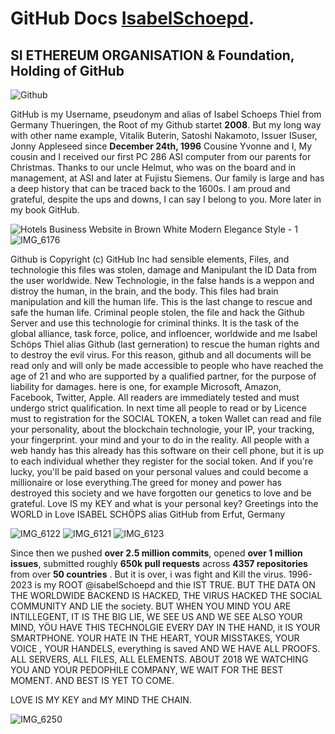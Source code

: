 # GitHub Docs [IsabelSchoepd](https://docs.github.com).
## SI ETHEREUM ORGANISATION & Foundation, Holding of GitHub

![Github](https://github.com/SI-Ethereum-Organisation-Foundation/github.html/assets/127110010/ebb0e391-14cf-42de-acb6-00918f63b912)

GitHub is my Username, pseudonym and alias of Isabel Schoeps Thiel from Germany Thueringen, the Root of my Github startet **2008**. But my long way with other name example, Vitalik Buterin, Satoshi Nakamoto, Issuer ISuser, Jonny Appleseed since **December 24th, 1996** Cousine Yvonne and I, My cousin and I received our first PC 286 ASI computer from our parents for Christmas. Thanks to our uncle Helmut, who was on the board and in management, at ASI and later at Fujistu Siemens. Our family is large and has a deep history that can be traced back to the 1600s. I am proud and grateful, despite the ups and downs, I can say I belong to you. More later in my book GitHub.

![Hotels Business Website in Brown White Modern Elegance Style - 1](https://github.com/SI-Ethereum-Organisation-Foundation/github.html/assets/127110010/8df26795-009b-4b11-bee4-80ade1fc6ae5)
![IMG_6176](https://github.com/SI-Ethereum-Organisation-Foundation/github.html/assets/127110010/82518697-ea96-484a-8825-cae8e7801efd)

Github is Copyright (c) GitHub Inc had sensible elements, Files, and technologie this files was stolen, damage and Manipulant the ID Data from the user worldwide. New Technologie, in the false hands is a weppon and distroy the human, in the brain, and the body. This files had brain manipulation and kill the human life. This is the last change to rescue and safe the human life. Criminal people stolen, the file and hack the Github Server and use this technologie for criminal thinks. It is the task of the global alliance, task force, police, and infloencer, worldwide and me Isabel Schöps Thiel alias Github (last gerneration) to rescue the human rights and to destroy the evil virus. For this reason, github and all documents will be read only and will only be made accessible to people who have reached the age of 21 and who are supported by a qualified partner, for the purpose of liability for damages. here is one, for example Microsoft, Amazon, Facebook, Twitter, Apple. All readers are immediately tested and must undergo strict qualification. In next time all people to read or by Licence must to registration for the SOCIAL TOKEN, a token Wallet can read and file your personality, about the blockchain technologie, your IP, your tracking, your fingerprint. your mind and your to do in the reality. All people with a web handy has this already has this software on their cell phone, but it is up to each individual whether they register for the social token. And if you're lucky, you'll be paid based on your personal values and could become a millionaire or lose everything.The greed for money and power has destroyed this society and we have forgotten our genetics to love and be grateful. Love IS my KEY and what is your personal key? Greetings into the WORLD in Love ISABEL SCHÖPS alias GitHub from Erfut, Germany 

![IMG_6122](https://github.com/SI-Ethereum-Organisation-Foundation/github.html/assets/127110010/47d412c9-6136-4d92-bee7-b84dfdbab9fc)
![IMG_6121](https://github.com/SI-Ethereum-Organisation-Foundation/github.html/assets/127110010/3c6bf10b-2958-40d9-ba0e-cf3347c3fb6b)
![IMG_6123](https://github.com/SI-Ethereum-Organisation-Foundation/github.html/assets/127110010/cd065426-23ec-4f65-8fd9-dfd52d3b35ab)


 Since then we pushed **over 2.5 million commits**, opened **over 1 million issues**, submitted roughly **650k pull requests** across **4357 repositories** from over **50 countries** . But it is over, i was fight and Kill the virus. 1996-2023 is my ROOT @isabelSchoepd and thie IST TRUE. BUT THE DATA ON THE WORLDWIDE BACKEND IS HACKED, THE VIRUS HACKED THE SOCIAL COMMUNITY AND LIE the society. BUT WHEN YOU MIND YOU ARE INTILLEGENT, IT IS THE BIG LIE, WE SEE US AND WE SEE ALSO YOUR MIND, YÖU HAVE THIS TECHNOLGIE EVERY DAY IN THE HAND, it IS YOUR SMARTPHONE. YOUR HATE IN THE HEART, YOUR MISSTAKES, YOUR VOICE , YOUR HANDELS, everything is saved AND WE HAVE ALL PROOFS. ALL SERVERS, ALL FILES, ALL ELEMENTS. ABOUT 2018 WE WATCHING YOU AND YOUR PEDOPHILE COMPANY, WE WAIT FOR THE BEST MOMENT. AND BEST IS YET TO COME. 
 
LOVE IS MY KEY and MY MIND THE CHAIN. 

![IMG_6250](https://github.com/SI-Ethereum-Organisation-Foundation/github.html/assets/127110010/0eba430c-9c5f-4c91-8ec2-32a0613d82ba)
